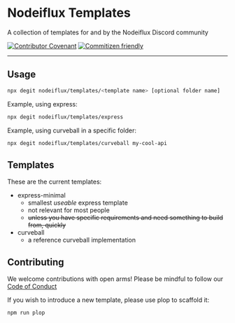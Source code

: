 # Nodeiflux Templates

A collection of templates for and by the Nodeiflux Discord community

[![Contributor Covenant](https://img.shields.io/badge/Contributor%20Covenant-2.1-4baaaa.svg)](code_of_conduct.md)
[![Commitizen friendly](https://img.shields.io/badge/commitizen-friendly-brightgreen.svg)](http://commitizen.github.io/cz-cli/)

---

## Usage

```sh
npx degit nodeiflux/templates/<template name> [optional folder name]
```

Example, using express:

```sh
npx degit nodeiflux/templates/express
```

Example, using curveball in a specific folder:

```sh
npx degit nodeiflux/templates/curveball my-cool-api
```

## Templates

These are the current templates:
- express-minimal
  - smallest *useable* express template
  - not relevant for most people
  - ~~unless you have specific requirements and need something to build from, quickly~~
- curveball
  - a reference curveball implementation
## Contributing
We welcome contributions with open arms! Please be mindful to follow our [Code of Conduct](code_of_conduct.md)

If you wish to introduce a new template, please use plop to scaffold it:

```sh
npm run plop
```
